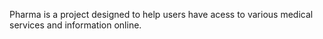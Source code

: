 Pharma is a project designed to help users have acess to various medical services and information online.
